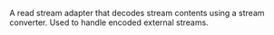 A read stream adapter that decodes stream contents using a stream converter. Used to handle encoded external streams.